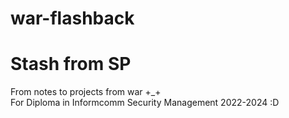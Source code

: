 # war-flashback
# Stash from SP
From notes to projects from war +_+  
For Diploma in Informcomm Security Management 2022-2024 :D

